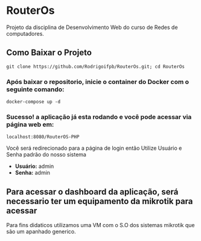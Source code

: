 # RouterOs
Projeto da disciplina de Desenvolvimento Web do curso de Redes de computadores.

## Como Baixar o Projeto

```
git clone https://github.com/Rodrigoifpb/RouterOs.git; cd RouterOs
```

### Após baixar o repositorio, inicie o container do Docker com o seguinte comando:
```
docker-compose up -d
```

### Sucesso! a aplicação já esta rodando e você pode acessar via página web em:
```
localhost:8080/RouterOS-PHP
```
Você será redirecionado para a página de login então Utilize Usuário e Senha padrão do nosso sistema
- <b>Usuário:</b> admin
- <b>Senha:</b> admin

## Para acessar o dashboard da aplicação, será necessario ter um equipamento da mikrotik para acessar

Para fins didaticos utilizamos uma VM com o S.O dos sistemas mikrotik que são um apanhado generico.

